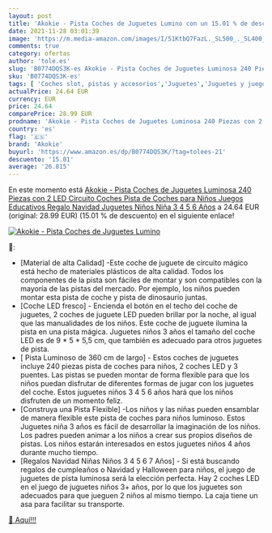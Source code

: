 ```yaml
---
layout: post
title: 'Akokie - Pista Coches de Juguetes Lumino con un 15.01 % de descuento'
date: 2021-11-28 03:01:39
image: 'https://m.media-amazon.com/images/I/51KtbQ7FazL._SL500_._SL400_.jpg'
comments: true
category: ofertas
author: 'tole.es'
slug: 'B0774DQS3K-es Akokie - Pista Coches de Juguetes Luminosa 240 Piezas con...'
sku: 'B0774DQS3K-es'
tags: [ 'Coches slot, pistas y accesorios','Juguetes','Juguetes y juegos','Pistas slot','Vehículos de juguete para niños','akokie','navidad', ]
actualPrice: 24.64 EUR
currency: EUR
price: 24.64
comparePrice: 28.99 EUR
prodname: 'Akokie - Pista Coches de Juguetes Luminosa 240 Piezas con 2 LED Circuito Coches Pista de Coches para Niños Juegos Educativos Regalo Navidad Juguetes Niños Niña 3 4 5 6 Años'
country: 'es'
flag: '🇪🇸'
brand: 'Akokie'
buyurl: 'https://www.amazon.es/dp/B0774DQS3K/?tag=tolees-21'
descuento: '15.01'
average: '26.815'
---
```


En este momento está [Akokie - Pista Coches de Juguetes Luminosa 240 Piezas con 2 LED Circuito Coches Pista de Coches para Niños Juegos Educativos Regalo Navidad Juguetes Niños Niña 3 4 5 6 Años](https://www.amazon.es/dp/B0774DQS3K/?tag=tolees-21) a 24.64 EUR (original: 28.99 EUR) (15.01 %  de descuento) en el siguiente enlace!

[![Akokie - Pista Coches de Juguetes Lumino](https://m.media-amazon.com/images/I/51KtbQ7FazL._SL500_._SL400_.jpg)](https://www.amazon.es/dp/B0774DQS3K/?tag=tolees-21)

🔎:

- [Material de alta Calidad] -Este coche de juguete de circuito mágico está hecho de materiales plásticos de alta calidad. Todos los componentes de la pista son fáciles de montar y son compatibles con la mayoría de las pistas del mercado. Por ejemplo, los niños pueden montar esta pista de coche y pista de dinosaurio juntas.
- [Coche LED fresco] - Encienda el botón en el techo del coche de juguetes, 2 coches de juguete LED pueden brillar por la noche, al igual que las manualidades de los niños. Este coche de juguete ilumina la pista en una pista mágica. Juguetes niños 3 años el tamaño del coche LED es de 9 * 5 * 5,5 cm, que también es adecuado para otros juguetes de pista.
- [ Pista Luminoso de 360 cm de largo] - Estos coches de juguetes incluye 240 piezas pista de coches para niños, 2 coches LED y 3 puentes. Las pistas se pueden montar de forma flexible para que los niños puedan disfrutar de diferentes formas de jugar con los juguetes del coche. Estos juguetes niños 3 4 5 6 años hará que los niños disfruten de un momento feliz.
- [Construya una Pista Flexible] -Los niños y las niñas pueden ensamblar de manera flexible este pista de coches para niños luminoso. Estos Juguetes niña 3 años es fácil de desarrollar la imaginación de los niños. Los padres pueden animar a los niños a crear sus propios diseños de pistas. Los niños estarán interesados en estos juguetes niños 4 años durante mucho tiempo.
- [Regalos Navidad Niñas Niños 3 4 5 6 7 Años] - Si está buscando regalos de cumpleaños o Navidad y Halloween para niños, el juego de juguetes de pista luminosa será la elección perfecta. Hay 2 coches LED en el juego de juguetes niños 3+ años, por lo que los juguetes son adecuados para que jueguen 2 niños al mismo tiempo. La caja tiene un asa para facilitar su transporte.

[🛒 Aquí!!!](https://www.amazon.es/dp/B0774DQS3K/?tag=tolees-21)
